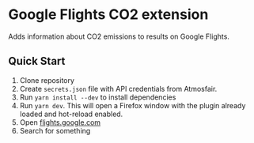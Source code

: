# Google Flights CO2 extension

Adds information about CO2 emissions to results on Google Flights.

## Quick Start

1. Clone repository
1. Create `secrets.json` file with API credentials from Atmosfair.
2. Run `yarn install --dev` to install dependencies
3. Run `yarn dev`. This will open a Firefox window with the plugin already loaded and hot-reload enabled.
5. Open [flights.google.com](flights.google.com)
6. Search for something